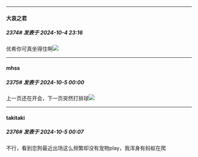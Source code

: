 ﻿
*****

####  大哀之君  
##### 2374#       发表于 2024-10-4 23:16

优希你可真坐得住啊<img src="https://static.saraba1st.com/image/smiley/face/141.gif" referrerpolicy="no-referrer">


*****

####  mhss  
##### 2375#       发表于 2024-10-5 00:00

上一页还在开会，下一页突然打排球<img src="https://static.saraba1st.com/image/smiley/face2017/109.png" referrerpolicy="no-referrer">


*****

####  takitaki  
##### 2376#       发表于 2024-10-5 00:07

不行，看到恋狗最近出场这么频繁却没有宠物play，我浑身有蚂蚁在爬

